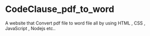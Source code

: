 # CodeClause_pdf_to_word
 A website that  Convert pdf file to word file all by using HTML , CSS , JavaScript , Nodejs etc..
